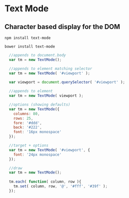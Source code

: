 # Text Mode

## Character based display for the DOM

`npm install text-mode`

`bower install text-mode`

```javascript
  //appends to document.body
  var tm = new TextMode();
```

```javascript
  //appends to element matching selector
  var tm = new TextMode( '#viewport' );
```

```javascript
  var viewport = document.querySelector( '#viewport' );
  
  //appends to element
  var tm = new TextMode( viewport );
```  

```javascript
  //options (showing defaults)
  var tm = new TextMode({
    columns: 80,
    rows: 25,
    fore: '#ddd',
    back: '#222',
    font: '16px monospace'
  });
```

```javascript
  //target + options
  var tm = new TextMode( '#viewport', {
    font: '24px monospace'
  });
```

```javascript
  //draw
  var tm = new TextMode();
  
  tm.each( function( column, row ){
    tm.set( column, row, '@', '#fff', '#39f' );
  });
```  